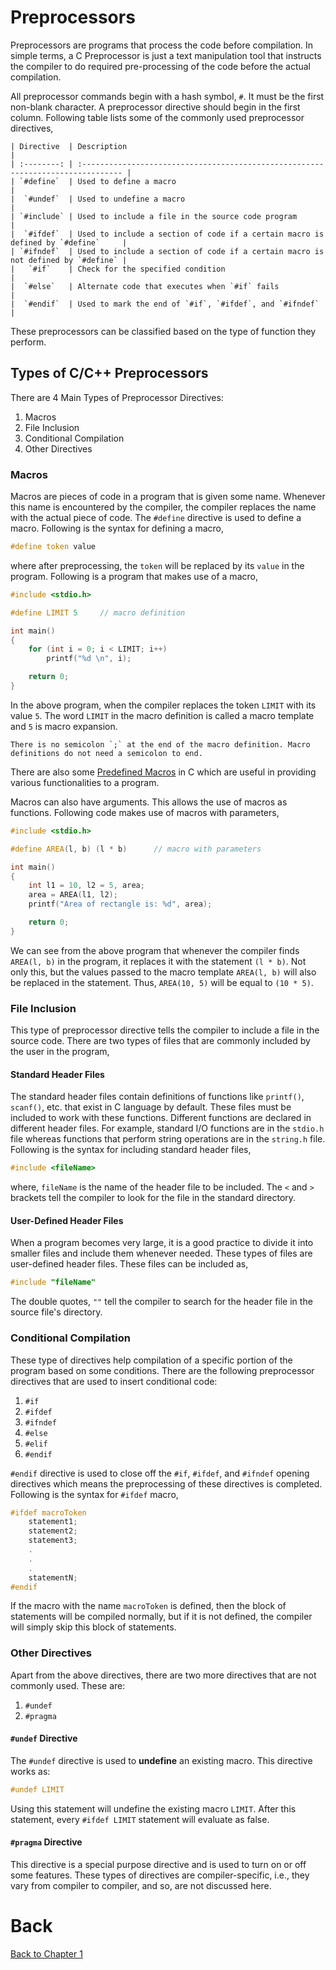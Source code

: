 # Preprocessors

Preprocessors are programs that process the code before compilation. In simple terms, a C Preprocessor is just a text manipulation tool that instructs the compiler to do required pre-processing of the code before the actual compilation.

All preprocessor commands begin with a hash symbol, `#`. It must be the first non-blank character. A preprocessor directive should begin in the first column. Following table lists some of the commonly used preprocessor directives,
```{table}
| Directive  | Description                                                                      |
| :--------: | :------------------------------------------------------------------------------- |
| `#define`  | Used to define a macro                                                           |
|  `#undef`  | Used to undefine a macro                                                         |
| `#include` | Used to include a file in the source code program                                |
|  `#ifdef`  | Used to include a section of code if a certain macro is defined by `#define`     |
| `#ifndef`  | Used to include a section of code if a certain macro is not defined by `#define` |
|   `#if`    | Check for the specified condition                                                |
|  `#else`   | Alternate code that executes when `#if` fails                                    |
|  `#endif`  | Used to mark the end of `#if`, `#ifdef`, and `#ifndef`                           |
```
These preprocessors can be classified based on the type of function they perform.

## Types of C/C++ Preprocessors
There are 4 Main Types of Preprocessor Directives:
1. Macros
2. File Inclusion
3. Conditional Compilation
4. Other Directives

### Macros
Macros are pieces of code in a program that is given some name. Whenever this name is encountered by the compiler, the compiler replaces the name with the actual piece of code. The `#define` directive is used to define a macro. Following is the syntax for defining a macro,
```c++
#define token value
```
where after preprocessing, the `token` will be replaced by its `value` in the program. Following is a program that makes use of a macro,
```c++
#include <stdio.h>

#define LIMIT 5     // macro definition

int main()
{
	for (int i = 0; i < LIMIT; i++)
		printf("%d \n", i);

	return 0;
}
```
In the above program, when the compiler replaces the token `LIMIT` with its value `5`. The word `LIMIT` in the macro definition is called a macro template and `5` is macro expansion.
```{note}
There is no semicolon `;` at the end of the macro definition. Macro definitions do not need a semicolon to end.
```
There are also some [Predefined Macros](https://www.geeksforgeeks.org/predefined-macros-in-c-with-examples/) in C which are useful in providing various functionalities to a program.

Macros can also have arguments. This allows the use of macros as functions. Following code makes use of macros with parameters,
```c++
#include <stdio.h>

#define AREA(l, b) (l * b)      // macro with parameters

int main()
{
	int l1 = 10, l2 = 5, area;
	area = AREA(l1, l2);
	printf("Area of rectangle is: %d", area);

	return 0;
}
```
We can see from the above program that whenever the compiler finds `AREA(l, b)` in the program, it replaces it with the statement `(l * b)`. Not only this, but the values passed to the macro template `AREA(l, b)` will also be replaced in the statement. Thus, `AREA(10, 5)` will be equal to `(10 * 5)`.

### File Inclusion
This type of preprocessor directive tells the compiler to include a file in the source code. There are two types of files that are commonly included by the user in the program,

#### Standard Header Files
The standard header files contain definitions of functions like `printf()`, `scanf()`, etc. that exist in C language by default. These files must be included to work with these functions. Different functions are declared in different header files. For example, standard I/O functions are in the `stdio.h` file whereas functions that perform string operations are in the `string.h` file. Following is the syntax for including standard header files,
```c++
#include <fileName>
```
where, `fileName` is the name of the header file to be included. The `<` and `>` brackets tell the compiler to look for the file in the standard directory.

#### User-Defined Header Files
When a program becomes very large, it is a good practice to divide it into smaller files and include them whenever needed. These types of files are user-defined header files. These files can be included as,
```c++
#include "fileName"
```
The double quotes, `""` tell the compiler to search for the header file in the source file's directory.

### Conditional Compilation
These type of directives help compilation of a specific portion of the program based on some conditions. There are the following preprocessor directives that are used to insert conditional code:
1. `#if`
2. `#ifdef`
3. `#ifndef`
4. `#else`
5. `#elif`
6. `#endif`

`#endif` directive is used to close off the `#if`, `#ifdef`, and `#ifndef` opening directives which means the preprocessing of these directives is completed. Following is the syntax for `#ifdef` macro,
```c++
#ifdef macroToken
    statement1;
    statement2;
    statement3;
    .
    .
    .
    statementN;
#endif
```
If the macro with the name `macroToken` is defined, then the block of statements will be compiled normally, but if it is not defined, the compiler will simply skip this block of statements.

### Other Directives
Apart from the above directives, there are two more directives that are not commonly used. These are:
1. `#undef`
2. `#pragma`

#### `#undef` Directive
The `#undef` directive is used to **undefine** an existing macro. This directive works as:
```c++
#undef LIMIT
```
Using this statement will undefine the existing macro `LIMIT`. After this statement, every `#ifdef LIMIT` statement will evaluate as false.

#### `#pragma` Directive
This directive is a special purpose directive and is used to turn on or off some features. These types of directives are compiler-specific, i.e., they vary from compiler to compiler, and so, are not discussed here.

# Back
[Back to Chapter 1](../summaryOfBasicCCppProgramming.md)
